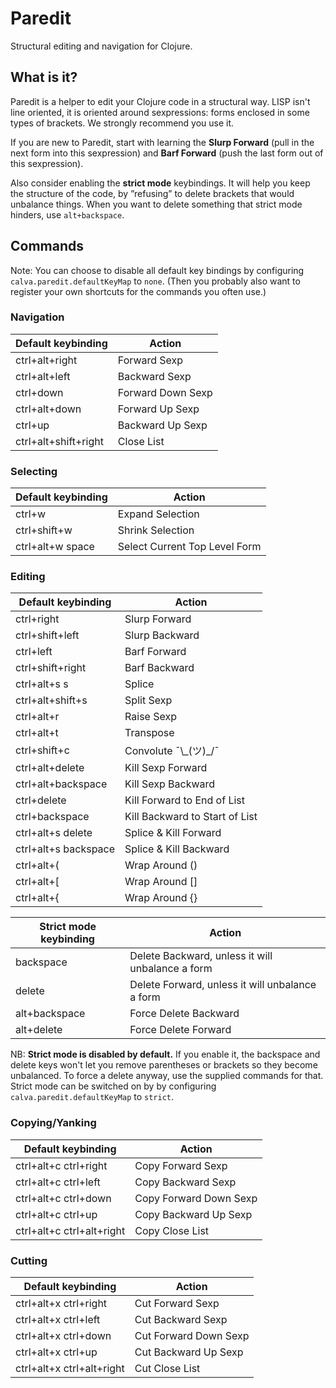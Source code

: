 # Paredit

Structural editing and navigation for Clojure.

## What is it?

Paredit is a helper to edit your Clojure code in a structural way. LISP isn't line oriented, it is oriented around sexpressions: forms enclosed in some types of brackets. We strongly recommend you use it.

If you are new to Paredit, start with learning the **Slurp Forward** (pull in the next form into this sexpression) and **Barf Forward** (push the last form out of this sexpression).

Also consider enabling the **strict mode** keybindings. It will help you keep the structure of the code, by ”refusing” to delete brackets that would unbalance things. When you want to delete something that strict mode hinders, use `alt+backspace`.

## Commands

Note: You can choose to disable all default key bindings by configuring `calva.paredit.defaultKeyMap` to `none`. (Then you probably also want to register your own shortcuts for the commands you often use.)

### Navigation

Default keybinding      | Action
------------------      | ------
ctrl+alt+right          | Forward Sexp
ctrl+alt+left           | Backward Sexp
ctrl+down               | Forward Down Sexp
ctrl+alt+down           | Forward Up Sexp
ctrl+up                 | Backward Up Sexp
ctrl+alt+shift+right    | Close List

### Selecting

Default keybinding | Action
------------------ | ------
ctrl+w             | Expand Selection
ctrl+shift+w       | Shrink Selection
ctrl+alt+w space   | Select Current Top Level Form

### Editing

Default keybinding                | Action
------------------                | ------
ctrl+right                        | Slurp Forward
ctrl+shift+left                   | Slurp Backward
ctrl+left                         | Barf Forward
ctrl+shift+right                  | Barf Backward
ctrl+alt+s s                      | Splice
ctrl+alt+shift+s                  | Split Sexp
ctrl+alt+r                        | Raise Sexp
ctrl+alt+t                        | Transpose
ctrl+shift+c                      | Convolute ¯\\\_(ツ)_/¯
ctrl+alt+delete                   | Kill Sexp Forward
ctrl+alt+backspace                | Kill Sexp Backward
ctrl+delete                       | Kill Forward to End of List
ctrl+backspace                    | Kill Backward to Start of List
ctrl+alt+s delete                 | Splice & Kill Forward
ctrl+alt+s backspace              | Splice & Kill Backward
ctrl+alt+(                        | Wrap Around ()
ctrl+alt+[                        | Wrap Around []
ctrl+alt+{                        | Wrap Around {}

Strict mode keybinding            | Action
----------------------            | ------
backspace                         | Delete Backward, unless it will unbalance a form
delete                            | Delete Forward, unless it will unbalance a form
alt+backspace                     | Force Delete Backward
alt+delete                        | Force Delete Forward

NB: **Strict mode is disabled by default.** If you enable it, the backspace and delete keys won't let you remove parentheses or brackets so they become unbalanced. To force a delete anyway, use the supplied commands for that. Strict mode can be switched on by by configuring `calva.paredit.defaultKeyMap` to `strict`.


### Copying/Yanking

Default keybinding | Action
------------------ | ------
ctrl+alt+c ctrl+right         | Copy Forward Sexp
ctrl+alt+c ctrl+left          | Copy Backward Sexp
ctrl+alt+c ctrl+down          | Copy Forward Down Sexp
ctrl+alt+c ctrl+up            | Copy Backward Up Sexp
ctrl+alt+c ctrl+alt+right     | Copy Close List

### Cutting

Default keybinding | Action
------------------ | ------
ctrl+alt+x ctrl+right         | Cut Forward Sexp
ctrl+alt+x ctrl+left          | Cut Backward Sexp
ctrl+alt+x ctrl+down          | Cut Forward Down Sexp
ctrl+alt+x ctrl+up            | Cut Backward Up Sexp
ctrl+alt+x ctrl+alt+right     | Cut Close List

